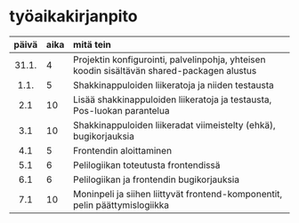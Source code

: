 # työaikakirjanpito

| päivä | aika | mitä tein  |
| :----:|:-----| :-----|
| 31.1. | 4    | Projektin konfigurointi, palvelinpohja, yhteisen koodin sisältävän shared-packagen alustus |
| 1.1.  | 5    | Shakkinappuloiden liikeratoja ja niiden testausta |
| 2.1   | 10   | Lisää shakkinappuloiden liikeratoja ja testausta, Pos-luokan parantelua |
| 3.1   | 10   | Shakkinappuloiden liikeradat viimeistelty (ehkä), bugikorjauksia |
| 4.1   | 5    | Frontendin aloittaminen |
| 5.1   | 6    | Pelilogiikan toteutusta frontendissä |
| 6.1   | 6    | Pelilogiikan ja frontendin bugikorjauksia |
| 7.1   | 10   | Moninpeli ja siihen liittyvät frontend-komponentit, pelin päättymislogiikka |